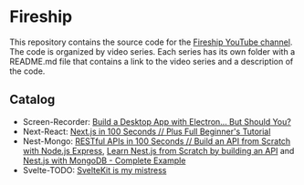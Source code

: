 # Fireship

This repository contains the source code for the [Fireship YouTube channel](https://www.youtube.com/channel/UCsBjURrPoezykLs9EqgamOA). The code is organized by video series. Each series has its own folder with a README.md file that contains a link to the video series and a description of the code.

## Catalog

- Screen-Recorder: [Build a Desktop App with Electron... But Should You?](https://www.youtube.com/watch?v=3yqDxhR2XxE)
- Next-React: [Next.js in 100 Seconds // Plus Full Beginner's Tutorial](https://www.youtube.com/watch?v=Sklc_fQBmcs)
- Nest-Mongo: [RESTful APIs in 100 Seconds // Build an API from Scratch with Node.js Express](https://www.youtube.com/watch?v=-MTSQjw5DrM), [Learn Nest.js from Scratch by building an API](https://www.youtube.com/watch?v=F_oOtaxb0L8) and [Nest.js with MongoDB - Complete Example](https://www.youtube.com/watch?v=ulfU5vY6I78)
- Svelte-TODO: [SvelteKit is my mistress](https://www.youtube.com/watch?v=uEJ-Rnm2yOE)
